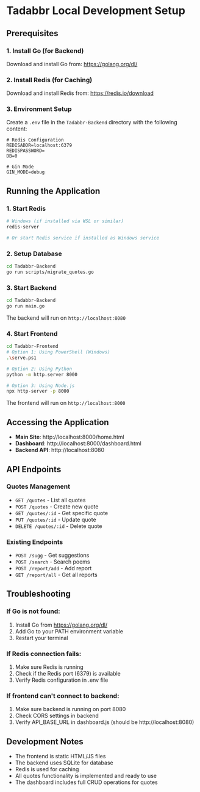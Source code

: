 # Tadabbr Local Development Setup

## Prerequisites

### 1. Install Go (for Backend)
Download and install Go from: https://golang.org/dl/

### 2. Install Redis (for Caching)
Download and install Redis from: https://redis.io/download

### 3. Environment Setup

Create a `.env` file in the `Tadabbr-Backend` directory with the following content:

```env
# Redis Configuration
REDISADDR=localhost:6379
REDISPASSWORD=
DB=0

# Gin Mode
GIN_MODE=debug
```

## Running the Application

### 1. Start Redis
```bash
# Windows (if installed via WSL or similar)
redis-server

# Or start Redis service if installed as Windows service
```

### 2. Setup Database
```bash
cd Tadabbr-Backend
go run scripts/migrate_quotes.go
```

### 3. Start Backend
```bash
cd Tadabbr-Backend
go run main.go
```

The backend will run on `http://localhost:8080`

### 4. Start Frontend
```bash
cd Tadabbr-Frontend
# Option 1: Using PowerShell (Windows)
.\serve.ps1

# Option 2: Using Python
python -m http.server 8000

# Option 3: Using Node.js
npx http-server -p 8000
```

The frontend will run on `http://localhost:8000`

## Accessing the Application

- **Main Site**: http://localhost:8000/home.html
- **Dashboard**: http://localhost:8000/dashboard.html
- **Backend API**: http://localhost:8080

## API Endpoints

### Quotes Management
- `GET /quotes` - List all quotes
- `POST /quotes` - Create new quote
- `GET /quotes/:id` - Get specific quote
- `PUT /quotes/:id` - Update quote
- `DELETE /quotes/:id` - Delete quote

### Existing Endpoints
- `POST /sugg` - Get suggestions
- `POST /search` - Search poems
- `POST /report/add` - Add report
- `GET /report/all` - Get all reports

## Troubleshooting

### If Go is not found:
1. Install Go from https://golang.org/dl/
2. Add Go to your PATH environment variable
3. Restart your terminal

### If Redis connection fails:
1. Make sure Redis is running
2. Check if the Redis port (6379) is available
3. Verify Redis configuration in .env file

### If frontend can't connect to backend:
1. Make sure backend is running on port 8080
2. Check CORS settings in backend
3. Verify API_BASE_URL in dashboard.js (should be http://localhost:8080)

## Development Notes

- The frontend is static HTML/JS files
- The backend uses SQLite for database
- Redis is used for caching
- All quotes functionality is implemented and ready to use
- The dashboard includes full CRUD operations for quotes 